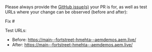 Please always provide the [GitHub issue(s)](../issues) your PR is for, as well as test URLs where your change can be observed (before and after):

Fix #<gh-issue-id>

Test URLs:
- Before: https://main--fortstreet-hmehta--aemdemos.aem.live/
- After: https://main--fortstreet-hmehta--aemdemos.aem.live/
